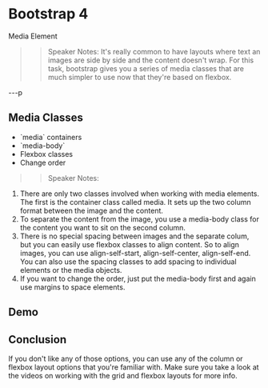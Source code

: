 <!-- .slide: data-state="title" -->
# Bootstrap 4
Media Element

>> Speaker Notes:
It's really common to have layouts where text an images are side by side and the content doesn't wrap. For this task, bootstrap gives you a series of media classes that are much simpler to use now that they're based on flexbox.

---p

<!-- .slide: data-state="hasicon" -->

## <i class="fa fa-list-alt"></i> Media Classes

<ul>
	<li class="fragment">`media` containers</li>
	<li class="fragment">`media-body`</li>
	<li class="fragment">Flexbox classes</li>
	<li class="fragment">Change order</li>
</ul>

>> Speaker Notes:
1. There are only two classes involved when working with media elements. The first is the container class called media. It sets up the two column format between the image and the content.
1. To separate the content from the image, you use a media-body class for the content you want to sit on the second column.
2. There is no special spacing between images and the separate colum, but you can easily use flexbox classes to align content. So to align images, you can use align-self-start, align-self-center, align-self-end. You can also use the spacing classes to add spacing to individual elements or the media objects.
3. If you want to change the order, just put the media-body first and again use margins to space elements.


## Demo

## Conclusion
If you don't like any of those options, you can use any of the column or flexbox layout options that you're familiar with. Make sure you take a look at the videos on working with the grid and flexbox layouts for more info.